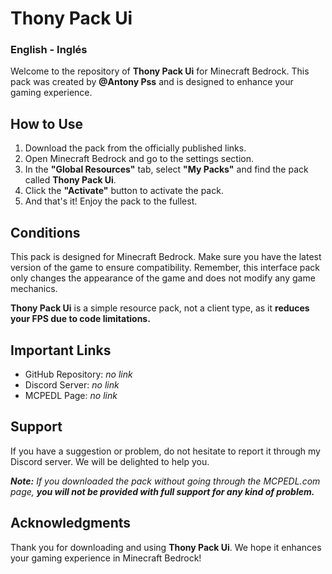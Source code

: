 # Thony Pack Ui
### English - Inglés

Welcome to the repository of **Thony Pack Ui** for Minecraft Bedrock. This pack was created by **@Antony Pss** and is designed to enhance your gaming experience.

## How to Use

1. Download the pack from the officially published links.
2. Open Minecraft Bedrock and go to the settings section.
3. In the **"Global Resources"** tab, select **"My Packs"** and find the pack called **Thony Pack Ui**.
4. Click the **"Activate"** button to activate the pack.
5. And that's it! Enjoy the pack to the fullest.

## Conditions

This pack is designed for Minecraft Bedrock. Make sure you have the latest version of the game to ensure compatibility. Remember, this interface pack only changes the appearance of the game and does not modify any game mechanics.

**Thony Pack Ui** is a simple resource pack, not a client type, as it **reduces your FPS due to code limitations.**

## Important Links

- GitHub Repository: *no link*
- Discord Server: *no link*
- MCPEDL Page: *no link*

## Support

If you have a suggestion or problem, do not hesitate to report it through my Discord server. We will be delighted to help you.

***Note:** If you downloaded the pack without going through the *MCPEDL.com* page, ***you will not be provided with full support for any kind of problem.****

## Acknowledgments
Thank you for downloading and using **Thony Pack Ui**. We hope it enhances your gaming experience in Minecraft Bedrock!
